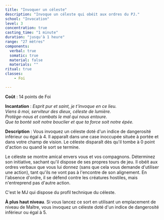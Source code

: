 ```yaml
---
title: "Invoquer un céleste"
description: "Invoque un céleste qui obéit aux ordres du PJ."
school: "Invocation"
level: 3
concentration: true
casting_time: "1 minute"
duration: "jusqu'à 1 heure"
range: "27 mètres"
components:
  verbal: true
  somatic: true
  material: false
  materials: ""
ritual: true
classes:
    - Foi

---
```

**Coût** : 14 points de Foi  

**Incantation** : *Esprit pur et saint, je t'invoque en ce lieu.*    
*Viens à moi, serviteur des dieux, céleste de lumière.*   
*Protège-nous et combats le mal qui nous entoure.*   
*Que ta bonté soit notre bouclier et que ta force soit notre épée.*    

**Description** : Vous invoquez un céleste doté d'un indice de dangerosité inférieur ou égal à 4. Il apparaît dans une case inoccupée située à portée et dans votre champ de vision. Le céleste disparaît dès qu'il tombe à 0 point d'action ou quand le sort se termine.

Le céleste se montre amical envers vous et vos compagnons. Déterminez son initiative, sachant qu'il dispose de ses propres tours de jeu. Il obéit aux ordres verbaux que vous lui donnez (sans que cela vous demande d'utiliser une action), tant qu'ils ne vont pas à l'encontre de son alignement. En l'absence d'ordre, il se défend contre les créatures hostiles, mais n'entreprend pas d'autre action.

C'est le MJ qui dispose du profil technique du céleste.

**À plus haut niveau**. Si vous lancez ce sort en utilisant un emplacement de niveau de Maître, vous invoquez un céleste doté d'un indice de dangerosité inférieur ou égal à 5.
